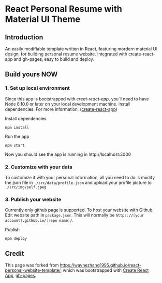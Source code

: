 

# React Personal Resume with Material UI Theme 

## Introduction
An easily modifiable template written in React, featuring mordern material UI design, for building personal resume website. Integrated with create-react-app and gh-pages, easy to build and deploy.
## Build yours NOW

### 1. Set up local environment
Since this app is bootstrapped with *creat-react-app*, you’ll need to have Node 8.10.0 or later on your local development machine. Install dependencies. For more information: ([create-react-app](https://github.com/facebook/create-react-app))

Install dependencies
```
npm install
```

Run the app
```
npm start
```

Now you should see the app is running in http://localhost:3000

### 2. Customize with your data
To customize it with your personal information, all you need to do is modify the json file in `./src/data/profile.json` and upload your profile picture to `./src/img/self.jpeg`

### 3. Publish your website
Currently only github page is supported. To host your website with Github.
Edit website path in `package.json`. This will normally be `https://[your account].github.io/[repo name]/`.

Publish
```
npm deploy
```

## Credit
This page was forked from https://waynezhang1995.github.io/react-personal-website-template/, which was bootstrapped with [Create React App](https://github.com/facebook/create-react-app), [gh-pages](https://github.com/tschaub/gh-pages). 
